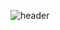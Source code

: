 ![header](https://capsule-render.vercel.app/api?type=wave&text=TaeYoon!&color=auto&height=300&section=header&text=capsule%20render&fontSize=90)

